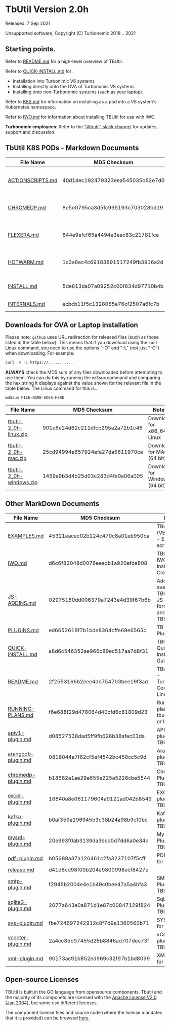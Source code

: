 # TbUtil Version 2.0h

Released: 7 Sep 2021

Unsupported software, Copyright (C) Turbonomic 2018 .. 2021

## Starting points.

Refer to [README.md](../docs/README.md) for a high-level overview of TBUtil.

Refer to [QUICK-INSTALL.md](../docs/QUICK-INSTALL.md) for:

- Installation into Turbonimic V6 systems
- Installing directly onto the OVA of Turbonomic V8 systems
- Installing onto non-Turbonomic systems (such as your laptop).

Refer to [K8S.md](../docs/K8S.md) for information on installing as a pod into a V8 system's Kubernetes namespace.

Refer to [IWO.md](../docs/IWO.md) for information about installing TBUtil for use with IWO.

**Turbonomic employees**: Refer to the ["#tbutil" slack channel](https://turbonomic.slack.com/messages/CQCSKJN3Y) for updates, support and discussion.

## TbUtil K8S PODs - Markdown Documents

| File Name | MD5 Checksum | Notes |
| --------- | ------------ | ----- |
| [ACTIONSCRIPTS.md](../docs/K8S/ACTIONSCRIPTS.md) | 40d1dec192479323eea545035b62e7d0 | TBUtil Action Scripts Pod |
| [CHROMEDP.md](../docs/K8S/CHROMEDP.md) | 8e5e0795ca3d5fc995193c703028bd19 | TBUtil ChromeDP integration pod. |
| [FLEXERA.md](../docs/K8S/FLEXERA.md) | 844e9efcf65a4494e3eec83c21781fce | TBUtil Flexera intergration Pod |
| [HOTWARM.md](../docs/K8S/HOTWARM.md) | 1c3a6ec4c69183891517249fb3916a2d | TBUtil Hot/Warm Standby Pod |
| [INSTALL.md](../docs/K8S/INSTALL.md) | 5de813da07a09252c00f834d97710b4b | Installing TBUtil PODs |
| [INTERNALS.md](../docs/K8S/INTERNALS.md) | ecbcb11f5c1328065e76cf2507a6fc7b | TBUtil POD Internals. |

## Downloads for OVA or Laptop installation

Please note: `github` uses URL redirection for released files (such as those listed in the table below). This means that if you download using the `curl` Linux command, you need to use the options "-O" and "-L" (not just "-O") when downloading. For example:

```bash
curl -O -L https://...........
```

**ALWAYS** check the MD5 sum of any files downloaded before attempting to use them. You can do this by running the `md5sum` command and comparing the hex string it displays against the value shown for the relevant file in the table below. The Linux command for this is..

```base
md5sum FILE-NAME-GOES-HERE
```

| File Name | MD5 Checksum | Notes |
| --------- | ------------ | ----- |
| [tbutil-2_0h-linux.zip](https:/turbonomic/tbutil/releases/download/v2.0h/tbutil-2_0h-linux.zip) | 901e6e24d62c211dfcb295a2a72b1c46 | Download for x86_64 Linux |
| [tbutil-2_0h-mac.zip](https:/turbonomic/tbutil/releases/download/v2.0h/tbutil-2_0h-mac.zip) | 25cd94994e657924efa27da5611970ce | Download for MAC (64 bit) |
| [tbutil-2_0h-windows.zip](https:/turbonomic/tbutil/releases/download/v2.0h/tbutil-2_0h-windows.zip) | 1459a9b3d4b25d03c283d4fe0a06a005 | Download for Windows (64 bit) |

## Other MarkDown Documents

| File Name | MD5 Checksum | Notes |
| --------- | ------------ | ----- |
| [EXAMPLES.md](../docs/EXAMPLES.md) | 45321eacec02b124c470c8a01eb950ba | TButil (VERSION) - Example scripts |
| [IWO.md](../docs/IWO.md) | d6c6f82048d0076eeadb1a920efde808 | TBUtil 2.0h IWO Instance Credentials |
| [JS-ADDINS.md](../docs/JS-ADDINS.md) | 02975180dd006370a7243e4d39f67b6b | Add-ins available to TBUtil 2.0h JS formatters and TBScripts |
| [PLUGINS.md](../docs/PLUGINS.md) | ed6652618f7b1bde8364cffe69e6565c | TB Script Plugins |
| [QUICK-INSTALL.md](../docs/QUICK-INSTALL.md) | a8d6c546352ae966c89ec517aa7d8f31 | TBUtil 2.0h Quick Install Guide. |
| [README.md](../docs/README.md) | 2f2553166b2eee4db754703bee19f3ad | TButil 2.0h - Turbonomic Command-Line Utility |
| [RUNNING-PLANS.md](../docs/RUNNING-PLANS.md) | f6e688f29d478064d40cfd6c81809d23 | Running plans with tbutil 1.1n or later. |
| [apiv1-plugin.md](../docs/apiv1-plugin.md) | d08527538dad5ff9fb626b38afec03da | API V1 plugin for TBUtil |
| [arangodb-plugin.md](../docs/arangodb-plugin.md) | 0818044a7f82cf5ef4542bc458cc5c9d | ArangoDB plugin for TBUtil |
| [chromedp-plugin.md](../docs/chromedp-plugin.md) | b18682a1ae29a655e225a5228cbe5544 | ChromeDP Plugin for TBUtil |
| [excel-plugin.md](../docs/excel-plugin.md) | 16840a8e061179604a9121ad042b8549 | EXCEL plugin for TBUtil |
| [kafka-plugin.md](../docs/kafka-plugin.md) | b0af359a196945b3c38b24a98b9cf0bc | Kafka plugin for TBUtil |
| [mysql-plugin.md](../docs/mysql-plugin.md) | 20e993f0ab3139da3bcd0d7dd6a0e34c | MySQL Plugin for TBUtil |
| [pdf-plugin.md](../docs/pdf-plugin.md) | b05688a37a126461c2fa3237107f5cff | PDF Plugin for TBUtil |
| [release.md](../docs/release.md) | d41d8cd98f00b204e9800998ecf8427e | <no value> |
| [smtp-plugin.md](../docs/smtp-plugin.md) | f2945b2004e4e1b49c0bee47a5a4bfa3 | SMTP Plugin for TBUtil |
| [sqlite3-plugin.md](../docs/sqlite3-plugin.md) | 2077a643e0a871d1e87c00847129f824 | SqLite3 Plugin for TBUtil |
| [sys-plugin.md](../docs/sys-plugin.md) | fbe724697242912c8f7d9e1360560b71 | SYS Plugin for TBUtil |
| [vcenter-plugin.md](../docs/vcenter-plugin.md) | 2a4ec85b97455d26b8846ad707dee73f | vCenter plugin for TBUtil |
| [xml-plugin.md](../docs/xml-plugin.md) | 90173ac91b852ed969c32f97b1bd8099 | XML Plugin for TBUtil |


## Open-source Licenses

TBUtil is built in the GO language from opensource components. Tbutil and the majority of its componets are licensed with the [Apache License V2.0 (Jan 2004)](../licenses/git.turbonomic.com/cs/turbo-util/LICENSE), but some use different licenses.

The component license files and source code (where the license mandates that it is provided) can be browsed [here](../licenses).

